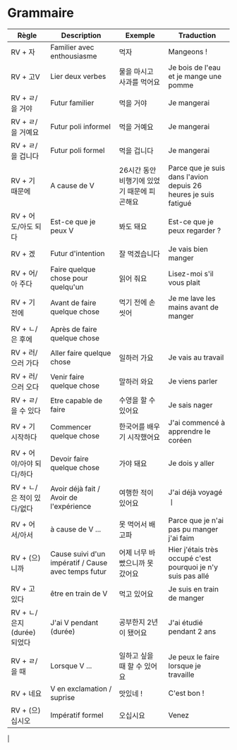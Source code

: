 # Grammaire

| Règle   | Description | Exemple  | Traduction |
|---|---|---|---|
| RV + 자 | Familier avec enthousiasme  | 먹자 | Mangeons ! |
| RV + 고V | Lier deux verbes | 물을 마시고 사과를 먹어요 | Je bois de l'eau et je mange une pomme |
| RV + ㄹ/을 거야 | Futur familier | 먹을 거야 | Je mangerai |
| RV + ㄹ/을 거예요 | Futur poli informel | 먹을 거예요 | Je mangerai |
| RV + ㄹ/을 겁니다 | Futur poli formel | 먹을 겁니다 | Je mangerai |
| RV + 기 때문에 | A cause de V | 26시간 동안 비행기에 있었기 때문에 피곤해요 | Parce que je suis dans l'avion depuis 26 heures je suis fatigué |
| RV + 어도/아도 되다 | Est-ce que je peux V | 봐도 돼요 | Est-ce que je peux regarder ? |
| RV + 겠 | Futur d'intention | 잘 먹겠습니다 | Je vais bien manger |
| RV + 어/아 주다 | Faire quelque chose pour quelqu'un | 읽어 줘요 | Lisez-moi s'il vous plait |
| RV + 기 전에 | Avant de faire quelque chose | 먹기 전에 손 씻어 | Je me lave les mains avant de manger |
| RV + ㄴ/은 후에 | Après de faire quelque chose |  |  |
| RV + 러/으러 가다 | Aller faire quelque chose | 일하러 가요 | Je vais au travail |
| RV + 러/으러 오다 | Venir faire quelque chose | 말하러 와요 | Je viens parler |
| RV + ㄹ/을 수 있다 | Etre capable de faire | 수영을 할 수 있어요 | Je sais nager |
| RV + 기 시작하다 | Commencer quelque chose | 한국어를 배우기 시작했어요 | J'ai commencé à apprendre le coréen |
| RV + 어야/아야 되다/하다 | Devoir faire quelque chose | 가야 돼요 | Je dois y aller |
| RV + ㄴ/은 적이 있다/없다 | Avoir déjà fait / Avoir de l'expérience | 여행한 적이 있어요 | J'ai déjà voyagé ㅣ
| RV + 어서/아서 | à cause de V ... | 못 먹어서 배고파 | Parce que je n'ai pas pu manger j'ai faim |
| RV + (으)니까 | Cause suivi d'un impératif / Cause avec temps futur | 어제 너무 바빴으니까 못 갔어요 | Hier j'étais très occupé c'est pourquoi je n'y suis pas allé 
| RV + 고 있다 | être en train de V | 먹고 있어요 | Je suis en train de manger |
| RV + ㄴ/은지 (durée) 되었다 | J'ai V pendant (durée) | 공부한지 2년이 됐어요 | J'ai étudié pendant 2 ans |
| RV + ㄹ/을 때 | Lorsque V ... | 일하고 싶을 때 할 수 있어요 | Je peux le faire lorsque je travaille |
| RV + 네요 | V en exclamation / suprise | 맛있네 ! | C'est bon ! |
| RV + (으)십시오 | Impératif formel | 오십시요 | Venez |
|
